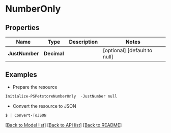 # NumberOnly
## Properties

Name | Type | Description | Notes
------------ | ------------- | ------------- | -------------
**JustNumber** | **Decimal** |  | [optional] [default to null]

## Examples

- Prepare the resource
```powershell
Initialize-PSPetstoreNumberOnly  -JustNumber null
```

- Convert the resource to JSON
```powershell
$ | Convert-ToJSON
```

[[Back to Model list]](../README.md#documentation-for-models) [[Back to API list]](../README.md#documentation-for-api-endpoints) [[Back to README]](../README.md)

